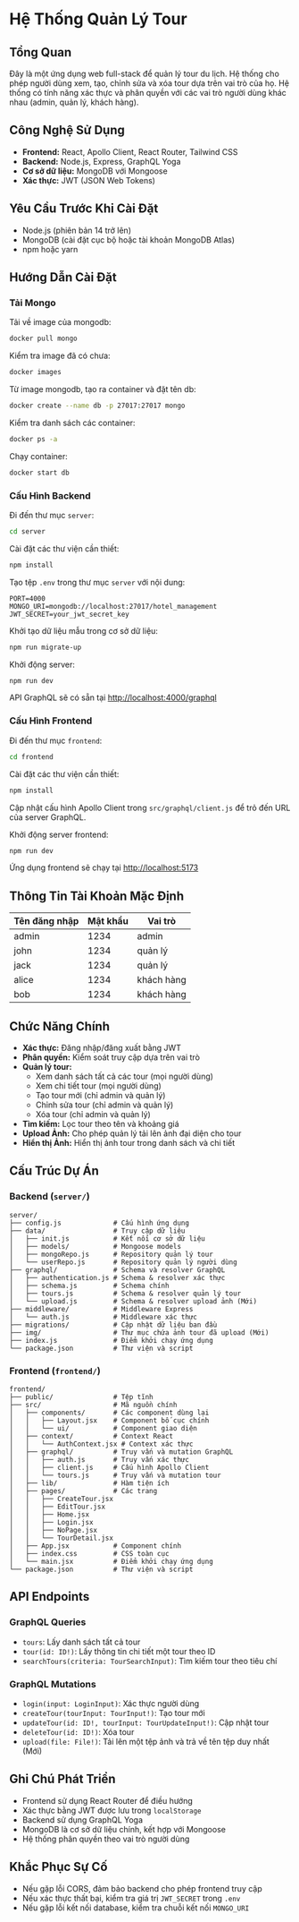 # Hệ Thống Quản Lý Tour

## Tổng Quan
Đây là một ứng dụng web full-stack để quản lý tour du lịch. Hệ thống cho phép người dùng xem, tạo, chỉnh sửa và xóa tour dựa trên vai trò của họ. Hệ thống có tính năng xác thực và phân quyền với các vai trò người dùng khác nhau (admin, quản lý, khách hàng).

## Công Nghệ Sử Dụng
- **Frontend:** React, Apollo Client, React Router, Tailwind CSS
- **Backend:** Node.js, Express, GraphQL Yoga
- **Cơ sở dữ liệu:** MongoDB với Mongoose
- **Xác thực:** JWT (JSON Web Tokens)

## Yêu Cầu Trước Khi Cài Đặt
- Node.js (phiên bản 14 trở lên)
- MongoDB (cài đặt cục bộ hoặc tài khoản MongoDB Atlas)
- npm hoặc yarn

## Hướng Dẫn Cài Đặt

### Tải Mongo
Tải về image của mongodb:
```sh
docker pull mongo
```

Kiểm tra image đã có chưa:
```sh
docker images
```
Từ image mongodb, tạo ra container và đặt tên db:
```sh
docker create --name db -p 27017:27017 mongo
```

Kiểm tra danh sách các container:
```sh
docker ps -a
```

Chạy container:
```sh
docker start db
```

### Cấu Hình Backend
Đi đến thư mục `server`:
```sh
cd server
```

Cài đặt các thư viện cần thiết:
```sh
npm install
```

Tạo tệp `.env` trong thư mục `server` với nội dung:
```env
PORT=4000
MONGO_URI=mongodb://localhost:27017/hotel_management
JWT_SECRET=your_jwt_secret_key
```

Khởi tạo dữ liệu mẫu trong cơ sở dữ liệu:
```sh
npm run migrate-up
```

Khởi động server:
```sh
npm run dev
```

API GraphQL sẽ có sẵn tại [http://localhost:4000/graphql](http://localhost:4000/graphql)

### Cấu Hình Frontend
Đi đến thư mục `frontend`:
```sh
cd frontend
```

Cài đặt các thư viện cần thiết:
```sh
npm install
```

Cập nhật cấu hình Apollo Client trong `src/graphql/client.js` để trỏ đến URL của server GraphQL.

Khởi động server frontend:
```sh
npm run dev
```

Ứng dụng frontend sẽ chạy tại [http://localhost:5173](http://localhost:5173)

## Thông Tin Tài Khoản Mặc Định

| Tên đăng nhập | Mật khẩu | Vai trò   |
|--------------|----------|-----------|
| admin       | 1234     | admin     |
| john        | 1234     | quản lý   |
| jack        | 1234     | quản lý   |
| alice       | 1234     | khách hàng |
| bob         | 1234     | khách hàng |

## Chức Năng Chính
- **Xác thực:** Đăng nhập/đăng xuất bằng JWT
- **Phân quyền:** Kiểm soát truy cập dựa trên vai trò
- **Quản lý tour:**
  - Xem danh sách tất cả các tour (mọi người dùng)
  - Xem chi tiết tour (mọi người dùng)
  - Tạo tour mới (chỉ admin và quản lý)
  - Chỉnh sửa tour (chỉ admin và quản lý)
  - Xóa tour (chỉ admin và quản lý)
- **Tìm kiếm:** Lọc tour theo tên và khoảng giá
- **Upload Ảnh:** Cho phép quản lý tải lên ảnh đại diện cho tour
- **Hiển thị Ảnh:** Hiển thị ảnh tour trong danh sách và chi tiết

## Cấu Trúc Dự Án
### Backend (`server/`)
```
server/
├── config.js             # Cấu hình ứng dụng
├── data/                 # Truy cập dữ liệu
│   ├── init.js           # Kết nối cơ sở dữ liệu
│   ├── models/           # Mongoose models
│   ├── mongoRepo.js      # Repository quản lý tour
│   └── userRepo.js       # Repository quản lý người dùng
├── graphql/              # Schema và resolver GraphQL
│   ├── authentication.js # Schema & resolver xác thực
│   ├── schema.js         # Schema chính
│   ├── tours.js          # Schema & resolver quản lý tour
│   └── upload.js         # Schema & resolver upload ảnh (Mới)
├── middleware/           # Middleware Express
│   └── auth.js           # Middleware xác thực
├── migrations/           # Cập nhật dữ liệu ban đầu
├── img/                  # Thư mục chứa ảnh tour đã upload (Mới)
├── index.js              # Điểm khởi chạy ứng dụng
└── package.json          # Thư viện và script
```

### Frontend (`frontend/`)
```
frontend/
├── public/               # Tệp tĩnh
├── src/                  # Mã nguồn chính
│   ├── components/       # Các component dùng lại
│   │   ├── Layout.jsx    # Component bố cục chính
│   │   └── ui/           # Component giao diện
│   ├── context/          # Context React
│   │   └── AuthContext.jsx # Context xác thực
│   ├── graphql/          # Truy vấn và mutation GraphQL
│   │   ├── auth.js       # Truy vấn xác thực
│   │   ├── client.js     # Cấu hình Apollo Client
│   │   └── tours.js      # Truy vấn và mutation tour
│   ├── lib/              # Hàm tiện ích
│   ├── pages/            # Các trang
│   │   ├── CreateTour.jsx
│   │   ├── EditTour.jsx
│   │   ├── Home.jsx
│   │   ├── Login.jsx
│   │   ├── NoPage.jsx
│   │   └── TourDetail.jsx
│   ├── App.jsx           # Component chính
│   ├── index.css         # CSS toàn cục
│   └── main.jsx          # Điểm khởi chạy ứng dụng
└── package.json          # Thư viện và script
```

## API Endpoints
### **GraphQL Queries**
- `tours`: Lấy danh sách tất cả tour
- `tour(id: ID!)`: Lấy thông tin chi tiết một tour theo ID
- `searchTours(criteria: TourSearchInput)`: Tìm kiếm tour theo tiêu chí

### **GraphQL Mutations**
- `login(input: LoginInput)`: Xác thực người dùng
- `createTour(tourInput: TourInput!)`: Tạo tour mới
- `updateTour(id: ID!, tourInput: TourUpdateInput!)`: Cập nhật tour
- `deleteTour(id: ID!)`: Xóa tour
- `upload(file: File!)`: Tải lên một tệp ảnh và trả về tên tệp duy nhất (Mới)

## Ghi Chú Phát Triển
- Frontend sử dụng React Router để điều hướng
- Xác thực bằng JWT được lưu trong `localStorage`
- Backend sử dụng GraphQL Yoga
- MongoDB là cơ sở dữ liệu chính, kết hợp với Mongoose
- Hệ thống phân quyền theo vai trò người dùng

## Khắc Phục Sự Cố
- Nếu gặp lỗi CORS, đảm bảo backend cho phép frontend truy cập
- Nếu xác thực thất bại, kiểm tra giá trị `JWT_SECRET` trong `.env`
- Nếu gặp lỗi kết nối database, kiểm tra chuỗi kết nối `MONGO_URI`
